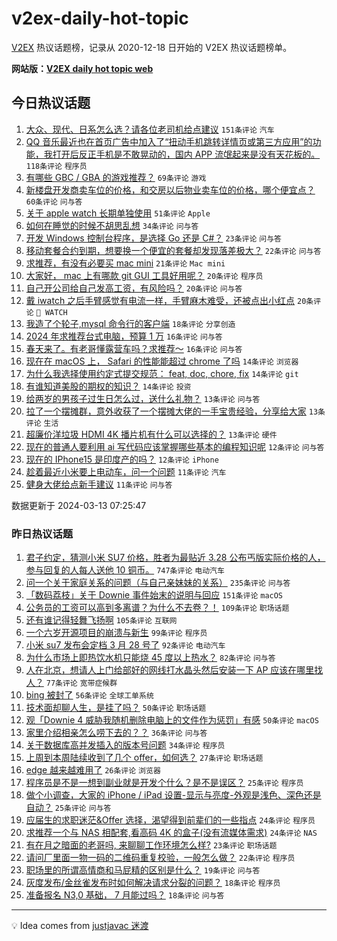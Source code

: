 # v2ex-daily-hot-topic

[V2EX](https://www.v2ex.com/) 热议话题榜，记录从 2020-12-18 日开始的 V2EX 热议话题榜单。

**网站版：[V2EX daily hot topic web](https://boojack.github.io/v2ex-daily-hot-topic-web/)**

## 今日热议话题

<!-- TODAY BEGIN -->

1. [大众、现代、日系怎么选？请各位老司机给点建议](https://www.v2ex.com/t/1023129) `151条评论` `汽车`
1. [QQ 音乐最近也在首页广告中加入了“扭动手机跳转详情页或第三方应用”的功能，我打开后反正手机是不敢晃动的，国内 APP 流氓起来是没有天花板的。](https://www.v2ex.com/t/1023089) `118条评论` `程序员`
1. [有哪些 GBC / GBA 的游戏推荐？](https://www.v2ex.com/t/1023142) `69条评论` `游戏`
1. [新楼盘开发商卖车位的价格，和交房以后物业卖车位的价格，哪个便宜点？](https://www.v2ex.com/t/1023077) `60条评论` `问与答`
1. [关于 apple watch 长期单独使用](https://www.v2ex.com/t/1023079) `51条评论` `Apple`
1. [如何在睡觉的时候不胡思乱想](https://www.v2ex.com/t/1023202) `34条评论` `问与答`
1. [开发 Windows 控制台程序，是选择 Go 还是 C#？](https://www.v2ex.com/t/1023133) `23条评论` `问与答`
1. [移动套餐合约到期，想要换一个便宜的套餐却发现落差极大？](https://www.v2ex.com/t/1023116) `22条评论` `问与答`
1. [求推荐，有没有必要买 mac mini](https://www.v2ex.com/t/1023084) `21条评论` `Mac mini`
1. [大家好， mac 上有哪款 git GUI 工具好用呢？](https://www.v2ex.com/t/1023248) `20条评论` `程序员`
1. [自己开公司给自己发高工资，有风险吗？](https://www.v2ex.com/t/1023232) `20条评论` `问与答`
1. [戴 iwatch 之后手臂感觉有电流一样，手臂麻木难受，还被点出小红点](https://www.v2ex.com/t/1023223) `20条评论` ` WATCH`
1. [我造了个轮子,mysql 命令行的客户端](https://www.v2ex.com/t/1023069) `18条评论` `分享创造`
1. [2024 年求推荐台式电脑，预算 1 万](https://www.v2ex.com/t/1023194) `16条评论` `问与答`
1. [春天来了。有老哥懂露营车吗？求推荐～](https://www.v2ex.com/t/1023098) `16条评论` `问与答`
1. [现在在 macOS 上， Safari 的性能能超过 chrome 了吗](https://www.v2ex.com/t/1023204) `14条评论` `浏览器`
1. [为什么我选择使用约定式提交规范： feat, doc, chore, fix](https://www.v2ex.com/t/1023122) `14条评论` `git`
1. [有谁知道美股的期权的知识？](https://www.v2ex.com/t/1023072) `14条评论` `投资`
1. [给两岁的男孩子过生日怎么过，送什么礼物？](https://www.v2ex.com/t/1023201) `13条评论` `问与答`
1. [拉了一个摆摊群，意外收获了一个摆摊大佬的一手宝贵经验，分享给大家](https://www.v2ex.com/t/1023168) `13条评论` `生活`
1. [超廉价洋垃圾 HDMI 4K 播片机有什么可以选择的？](https://www.v2ex.com/t/1023081) `13条评论` `硬件`
1. [现在的普通人要利用 ai 写代码应该掌握哪些基本的编程知识呢](https://www.v2ex.com/t/1023111) `12条评论` `问与答`
1. [现在的 IPhone15 是印度产的吗？](https://www.v2ex.com/t/1023097) `12条评论` `iPhone`
1. [趁着最近小米要上电动车，问一个问题](https://www.v2ex.com/t/1023245) `11条评论` `汽车`
1. [健身大佬给点新手建议](https://www.v2ex.com/t/1023132) `11条评论` `问与答`

数据更新于 2024-03-13 07:25:47

<!-- TODAY END -->

### 昨日热议话题

<!-- YESTERDAY BEGIN -->

1. [君子约定，猜测小米 SU7 价格，胜者为最贴近 3.28 公布丐版实际价格的人，参与回复的人每人送他 10 铜币。](https://www.v2ex.com/t/1022863) `747条评论` `电动汽车`
1. [问一个关于家庭关系的问题（与自己亲妹妹的关系）](https://www.v2ex.com/t/1022861) `235条评论` `问与答`
1. [「数码荔枝」关于 Downie 事件始末的说明与回应](https://www.v2ex.com/t/1022882) `151条评论` `macOS`
1. [公务员的工资可以高到多离谱？为什么不去卷？！](https://www.v2ex.com/t/1022816) `109条评论` `职场话题`
1. [还有谁记得轻舞飞扬啊](https://www.v2ex.com/t/1022739) `105条评论` `互联网`
1. [一个六岁开源项目的崩溃与新生](https://www.v2ex.com/t/1022766) `99条评论` `程序员`
1. [小米 su7 发布会定档 3 月 28 号了](https://www.v2ex.com/t/1022756) `92条评论` `电动汽车`
1. [为什么市场上即热饮水机只能烧 45 度以上热水？](https://www.v2ex.com/t/1022731) `82条评论` `问与答`
1. [人在北京，想请人上门给部好的网线打水晶头然后安装一下 AP 应该在哪里找人？](https://www.v2ex.com/t/1022733) `77条评论` `宽带症候群`
1. [bing 被封了](https://www.v2ex.com/t/1022722) `56条评论` `全球工单系统`
1. [技术面却聊人生，是挂了吗？](https://www.v2ex.com/t/1022928) `50条评论` `职场话题`
1. [观「Downie 4 威胁我随机删除电脑上的文件作为惩罚」有感](https://www.v2ex.com/t/1022720) `50条评论` `macOS`
1. [家里介绍相亲怎么唠下去的？？](https://www.v2ex.com/t/1022911) `36条评论` `问与答`
1. [关于数据库高并发插入的版本号问题](https://www.v2ex.com/t/1022762) `34条评论` `程序员`
1. [上周到本周陆续收到了几个 offer，如何选？](https://www.v2ex.com/t/1022964) `27条评论` `职场话题`
1. [edge 越来越难用了](https://www.v2ex.com/t/1022771) `26条评论` `浏览器`
1. [程序员是不是一想到副业就是开发个什么？是不是误区？](https://www.v2ex.com/t/1022796) `25条评论` `程序员`
1. [做个小调查，大家的 iPhone / iPad 设置-显示与亮度-外观是浅色、深色还是自动？](https://www.v2ex.com/t/1022719) `25条评论` `问与答`
1. [应届生的求职迷茫&Offer 选择，渴望得到前辈们的一些指点](https://www.v2ex.com/t/1023056) `24条评论` `程序员`
1. [求推荐一个与 NAS 相配套,看高码 4K 的盒子(没有流媒体需求)](https://www.v2ex.com/t/1022752) `24条评论` `NAS`
1. [有在月之暗面的老哥吗, 来聊聊工作环境怎么样?](https://www.v2ex.com/t/1022806) `23条评论` `职场话题`
1. [请问厂里面一物一码的二维码重复校验，一般怎么做？](https://www.v2ex.com/t/1022889) `22条评论` `程序员`
1. [职场里的所谓高情商和马屁精的区别是什么？](https://www.v2ex.com/t/1022904) `19条评论` `问与答`
1. [灰度发布/金丝雀发布时如何解决请求分裂的问题？](https://www.v2ex.com/t/1022738) `18条评论` `程序员`
1. [准备报名 N3,0 基础， 7 月能过吗？](https://www.v2ex.com/t/1022732) `18条评论` `问与答`

<!-- YESTERDAY END -->

---

💡 Idea comes from [justjavac 迷渡](https://github.com/justjavac/)
